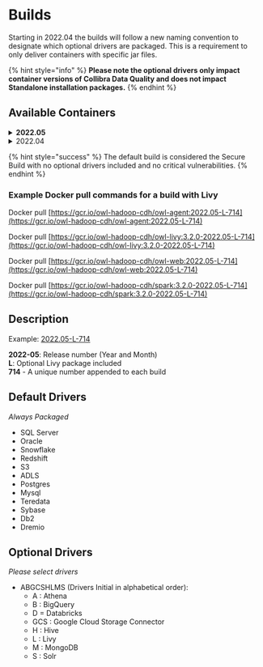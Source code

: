 # Builds

Starting in 2022.04 the builds will follow a new naming convention to designate which optional drivers are packaged.  This is a requirement to only deliver containers with specific jar files.&#x20;

{% hint style="info" %}
**Please note the optional drivers only impact container versions of Collibra Data Quality and does not impact Standalone installation packages.**
{% endhint %}

## **Available Containers**

<details>

<summary><strong>2022.05</strong></summary>

#### Collibra Data Quality

* 2022.05-L-701
* 2022.05-AL-703
* 2022.05-L-714
* 2022.05-AL-715
* 2022.05-H-716
* 2022.05-AHM-717
* 2022.05-HM-718
* 2022.05-ABGCSHMS-719
* 2022.05-720 (Secure Build)

#### Spark

* 3.2.0-2022.05-L-701
* 3.2.0-2022.05-AL-703
* 3.2.0-2022.05-L-714
* 3.2.0-2022.05-AL-715
* 3.2.0-2022.05-H-716
* 3.2.0-2022.05-AHM-717
* 3.2.0-2022.05-HM-718
* 3.2.0-2022.05-ABGCSHMS-719
* 3.2.0-2022.05-720 (Secure Build)

</details>

<details>

<summary>2022.04</summary>

**Collibra Data Quality**

* 2022.04-L-303&#x20;
* 2022.04-AL-302&#x20;
* 2022.04-296&#x20;
* 2022.04-A-295&#x20;
* 2022.04-ALL-294 2
* 022.04-ABHGCSGCRS-291

**Spark**

* 3.2.0-2022.04-L-303&#x20;
* 3.2.0-2022.04-AL-302&#x20;
* 3.2.0-2022.04-296&#x20;
* 3.2.0-2022.04-A-295&#x20;
* 3.2.0-2022.04-ALL-294&#x20;
* 3.2.0-2022.04-ABHGCSGCRS-291

</details>

{% hint style="success" %}
The default build is considered the Secure Build with no optional drivers included and no critical vulnerabilities.
{% endhint %}

### Example Docker pull commands for a build with Livy

Docker pull [https://gcr.io/owl-hadoop-cdh/owl-agent:2022.05-L-714](https://gcr.io/owl-hadoop-cdh/owl-agent:2022.05-L-714)

Docker pull [https://gcr.io/owl-hadoop-cdh/owl-livy:3.2.0-2022.05-L-714](https://gcr.io/owl-hadoop-cdh/owl-livy:3.2.0-2022.05-L-714)

Docker pull [https://gcr.io/owl-hadoop-cdh/owl-web:2022.05-L-714](https://gcr.io/owl-hadoop-cdh/owl-web:2022.05-L-714)

Docker pull [https://gcr.io/owl-hadoop-cdh/spark:3.2.0-2022.05-L-714](https://gcr.io/owl-hadoop-cdh/spark:3.2.0-2022.05-L-714)

## **Description**

Example: [2022.05-L-714](https://gcr.io/owl-hadoop-cdh/owl-agent:2022.05-L-714)

**2022-05**: Release number (Year and Month)\
**L**: Optional Livy package included\
**714** - A unique number appended to each build

## **Default Drivers**&#x20;

_Always Packaged_

* SQL Server
* Oracle
* Snowflake
* Redshift
* S3
* ADLS
* Postgres
* Mysql
* Teredata
* Sybase
* Db2
* Dremio

## **Optional Drivers**

_Please select drivers_

* ABGCSHLMS (Drivers Initial in alphabetical order):
  * A : Athena
  * B : BigQuery
  * D = Databricks
  * GCS : Google Cloud Storage Connector
  * H : Hive
  * L : Livy
  * M : MongoDB
  * S : Solr
